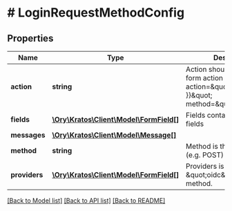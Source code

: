 # # LoginRequestMethodConfig

## Properties

Name | Type | Description | Notes
------------ | ------------- | ------------- | -------------
**action** | **string** | Action should be used as the form action URL &#x60;&lt;form action&#x3D;\&quot;{{ .Action }}\&quot; method&#x3D;\&quot;post\&quot;&gt;&#x60;. | 
**fields** | [**\Ory\Kratos\Client\Model\FormField[]**](FormField.md) | Fields contains multiple fields | 
**messages** | [**\Ory\Kratos\Client\Model\Message[]**](Message.md) |  | [optional] 
**method** | **string** | Method is the form method (e.g. POST) | 
**providers** | [**\Ory\Kratos\Client\Model\FormField[]**](FormField.md) | Providers is set for the \&quot;oidc\&quot; request method. | [optional] 

[[Back to Model list]](../../README.md#documentation-for-models) [[Back to API list]](../../README.md#documentation-for-api-endpoints) [[Back to README]](../../README.md)


